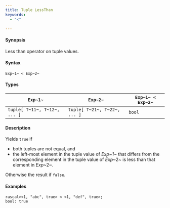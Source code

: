 ```yaml
---
title: Tuple LessThan
keywords:
  - "<"

---
```


#### Synopsis

Less than operator on tuple values.

#### Syntax

`Exp~1~ < Exp~2~`

#### Types


| `Exp~1~`                      |  `Exp~2~`                      | `Exp~1~ < Exp~2~`  |
| --- | --- | --- |
| `tuple[ T~11~, T~12~, ... ]` |  `tuple[ T~21~, T~22~, ... ]` | `bool`                |


#### Description

Yields `true` if 

*  both tuples are not equal, and
*  the left-most element in the tuple value of _Exp~1~_ that differs from the corresponding element in the tuple 
value of _Exp_~2~ is less than that element in _Exp_~2~.


Otherwise the result if `false`.

#### Examples


```rascal-shell 
rascal><1, "abc", true> < <1, "def", true>;
bool: true
```


